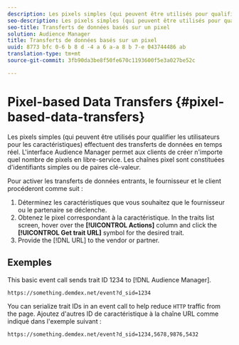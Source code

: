 ```yaml
---
description: Les pixels simples (qui peuvent être utilisés pour qualifier les utilisateurs pour les caractéristiques) effectuent des transferts de données en temps réel. L'interface Audience Manager permet aux clients de créer n'importe quel nombre de pixels en libre-service. Les chaînes pixel sont constituées d'identifiants simples ou de paires clé-valeur.
seo-description: Les pixels simples (qui peuvent être utilisés pour qualifier les utilisateurs pour les caractéristiques) effectuent des transferts de données en temps réel. L'interface Audience Manager permet aux clients de créer n'importe quel nombre de pixels en libre-service. Les chaînes pixel sont constituées d'identifiants simples ou de paires clé-valeur.
seo-title: Transferts de données basés sur un pixel
solution: Audience Manager
title: Transferts de données basés sur un pixel
uuid: 8773 bfc 0-6 b 8 d -4 a 6 a-a 8 b 7-e 043744486 ab
translation-type: tm+mt
source-git-commit: 3fb90da3be8f50fe670c1193600f5e3a027be52c

---
```



# Pixel-based Data Transfers {#pixel-based-data-transfers}

Les pixels simples (qui peuvent être utilisés pour qualifier les utilisateurs pour les caractéristiques) effectuent des transferts de données en temps réel. L'interface Audience Manager permet aux clients de créer n'importe quel nombre de pixels en libre-service. Les chaînes pixel sont constituées d'identifiants simples ou de paires clé-valeur.

<!-- c_rt_inbound_pixel_transfers.xml -->

Pour activer les transferts de données entrants, le fournisseur et le client procéderont comme suit :

1. Déterminez les caractéristiques que vous souhaitez que le fournisseur ou le partenaire se déclenche.
1. Obtenez le pixel correspondant à la caractéristique. In the traits list screen, hover over the **[!UICONTROL Actions]** column and click the **[!UICONTROL Get trait URL]** symbol for the desired trait.
1. Provide the [!DNL URL] to the vendor or partner.

## Exemples

This basic event call sends trait ID 1234 to [!DNL Audience Manager].

```
https://something.demdex.net/event?d_sid=1234
```

You can serialize trait IDs in an event call to help reduce `HTTP` traffic from the page. Ajoutez d'autres ID de caractéristique à la chaîne URL comme indiqué dans l'exemple suivant :

```
https://something.demdex.net/event?d_sid=1234,5678,9876,5432
```
